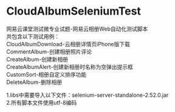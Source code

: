 # CloudAlbumSeleniumTest
网易云课堂测试微专业试题-网易云相册Web自动化测试脚本  
共包含以下测试用例：  
CloudAlbumDownload-云相册详情页iPhone版下载  
CommentAlbum-创建相册照片评论  
CreateAlbum-创建新相册  
CreateAlbumAlert-创建新相册时名称为空弹出提示框  
CustomSort-相册自定义排序功能  
DeleteAlbum-删除相册  

1.libs中需要导入以下文件：selenium-server-standalone-2.52.0.jar  
2.所有脚本文件使用utf-8编码


